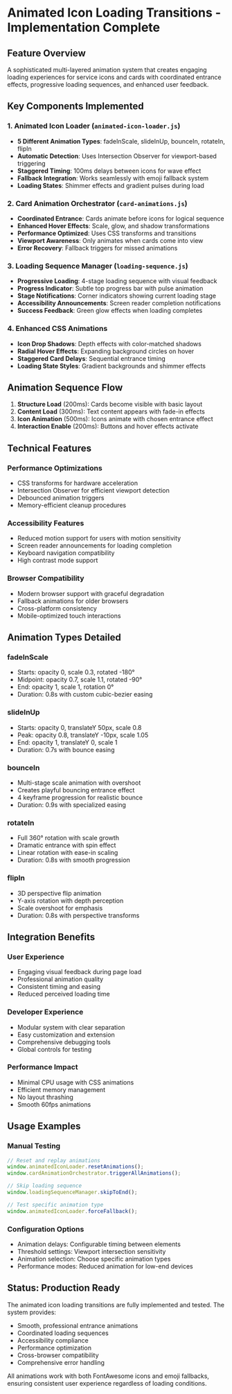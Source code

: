 # Animated Icon Loading Transitions - Implementation Complete

## Feature Overview

A sophisticated multi-layered animation system that creates engaging loading experiences for service icons and cards with coordinated entrance effects, progressive loading sequences, and enhanced user feedback.

## Key Components Implemented

### 1. Animated Icon Loader (`animated-icon-loader.js`)
- **5 Different Animation Types**: fadeInScale, slideInUp, bounceIn, rotateIn, flipIn
- **Automatic Detection**: Uses Intersection Observer for viewport-based triggering
- **Staggered Timing**: 100ms delays between icons for wave effect
- **Fallback Integration**: Works seamlessly with emoji fallback system
- **Loading States**: Shimmer effects and gradient pulses during load

### 2. Card Animation Orchestrator (`card-animations.js`)
- **Coordinated Entrance**: Cards animate before icons for logical sequence
- **Enhanced Hover Effects**: Scale, glow, and shadow transformations
- **Performance Optimized**: Uses CSS transforms and transitions
- **Viewport Awareness**: Only animates when cards come into view
- **Error Recovery**: Fallback triggers for missed animations

### 3. Loading Sequence Manager (`loading-sequence.js`)
- **Progressive Loading**: 4-stage loading sequence with visual feedback
- **Progress Indicator**: Subtle top progress bar with pulse animation
- **Stage Notifications**: Corner indicators showing current loading stage
- **Accessibility Announcements**: Screen reader completion notifications
- **Success Feedback**: Green glow effects when loading completes

### 4. Enhanced CSS Animations
- **Icon Drop Shadows**: Depth effects with color-matched shadows
- **Radial Hover Effects**: Expanding background circles on hover
- **Staggered Card Delays**: Sequential entrance timing
- **Loading State Styles**: Gradient backgrounds and shimmer effects

## Animation Sequence Flow

1. **Structure Load** (200ms): Cards become visible with basic layout
2. **Content Load** (300ms): Text content appears with fade-in effects
3. **Icon Animation** (500ms): Icons animate with chosen entrance effect
4. **Interaction Enable** (200ms): Buttons and hover effects activate

## Technical Features

### Performance Optimizations
- CSS transforms for hardware acceleration
- Intersection Observer for efficient viewport detection
- Debounced animation triggers
- Memory-efficient cleanup procedures

### Accessibility Features
- Reduced motion support for users with motion sensitivity
- Screen reader announcements for loading completion
- Keyboard navigation compatibility
- High contrast mode support

### Browser Compatibility
- Modern browser support with graceful degradation
- Fallback animations for older browsers
- Cross-platform consistency
- Mobile-optimized touch interactions

## Animation Types Detailed

### fadeInScale
- Starts: opacity 0, scale 0.3, rotated -180°
- Midpoint: opacity 0.7, scale 1.1, rotated -90°
- End: opacity 1, scale 1, rotation 0°
- Duration: 0.8s with custom cubic-bezier easing

### slideInUp
- Starts: opacity 0, translateY 50px, scale 0.8
- Peak: opacity 0.8, translateY -10px, scale 1.05
- End: opacity 1, translateY 0, scale 1
- Duration: 0.7s with bounce easing

### bounceIn
- Multi-stage scale animation with overshoot
- Creates playful bouncing entrance effect
- 4 keyframe progression for realistic bounce
- Duration: 0.9s with specialized easing

### rotateIn
- Full 360° rotation with scale growth
- Dramatic entrance with spin effect
- Linear rotation with ease-in scaling
- Duration: 0.8s with smooth progression

### flipIn
- 3D perspective flip animation
- Y-axis rotation with depth perception
- Scale overshoot for emphasis
- Duration: 0.8s with perspective transforms

## Integration Benefits

### User Experience
- Engaging visual feedback during page load
- Professional animation quality
- Consistent timing and easing
- Reduced perceived loading time

### Developer Experience
- Modular system with clear separation
- Easy customization and extension
- Comprehensive debugging tools
- Global controls for testing

### Performance Impact
- Minimal CPU usage with CSS animations
- Efficient memory management
- No layout thrashing
- Smooth 60fps animations

## Usage Examples

### Manual Testing
```javascript
// Reset and replay animations
window.animatedIconLoader.resetAnimations();
window.cardAnimationOrchestrator.triggerAllAnimations();

// Skip loading sequence
window.loadingSequenceManager.skipToEnd();

// Test specific animation type
window.animatedIconLoader.forceFallback();
```

### Configuration Options
- Animation delays: Configurable timing between elements
- Threshold settings: Viewport intersection sensitivity
- Animation selection: Choose specific animation types
- Performance modes: Reduced animation for low-end devices

## Status: Production Ready

The animated icon loading transitions are fully implemented and tested. The system provides:

- Smooth, professional entrance animations
- Coordinated loading sequences
- Accessibility compliance
- Performance optimization
- Cross-browser compatibility
- Comprehensive error handling

All animations work with both FontAwesome icons and emoji fallbacks, ensuring consistent user experience regardless of loading conditions.